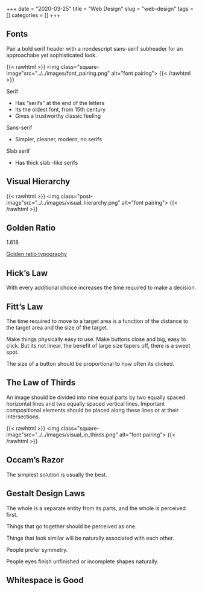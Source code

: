 +++ 
date = "2020-03-25"
title = "Web Design"
slug = "web-design" 
tags = []
categories = []
+++

## Fonts

Pair a bold serif header with a nondescript sans-serif subheader for an approachabe yet sophisticated look.

{{< rawhtml >}}
<img class="square-image"src="../../images/font_pairing.png" alt="font pairing">
{{< /rawhtml >}}

Serif

- Has “serifs” at the end of the letters
- Its the oldest font, from 15th century
- Gives a trustworthy classic feeling

Sans-serif

- Simpler, cleaner, modern, no serifs

Slab serif

- Has thick slab -like serifs

## Visual Hierarchy

{{< rawhtml >}}
<img class="post-image"src="../../images/visual_hierarchy.png" alt="font pairing">
{{< /rawhtml >}}

## Golden Ratio

1.618

[Golden ratio typography](https://pearsonified.com/golden-ratio-typography-intro/)

## Hick’s Law

With every additional choice increases the time required to make a decision.

## Fitt’s Law

The time required to move to a target area is a function of the distance to the target area and the size of the target.

Make things physically easy to use. Make buttons close and big, easy to click. But its not linear, the benefit of large size tapers off, there is a sweet spot.

The size of a button should be proportional to how often its clicked.

## The Law of Thirds

An image should be divided into nine equal parts by two equally spaced horizontal lines and two equally spaced vertical lines. Important compositional elements should be placed along these lines or at their intersections.

{{< rawhtml >}}
<img class="square-image"src="../../images/visual_in_thirds.png" alt="font pairing">
{{< /rawhtml >}}

## Occam’s Razor

The simplest solution is usually the best.

## Gestalt Design Laws

The whole is a separate entity from its parts, and the whole is perceived first.

Things that go together should be perceived as one.

Things that look similar will be naturally associated with each other.

People prefer symmetry.

People eyes finish unfinished or incomplete shapes naturally.

## Whitespace is Good
